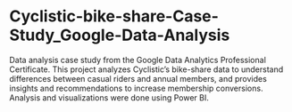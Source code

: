 # Cyclistic-bike-share-Case-Study_Google-Data-Analysis
Data analysis case study from the Google Data Analytics Professional Certificate. This project analyzes Cyclistic’s bike-share data to understand differences between casual riders and annual members, and provides insights and recommendations to increase membership conversions. Analysis and visualizations were done using Power BI.
